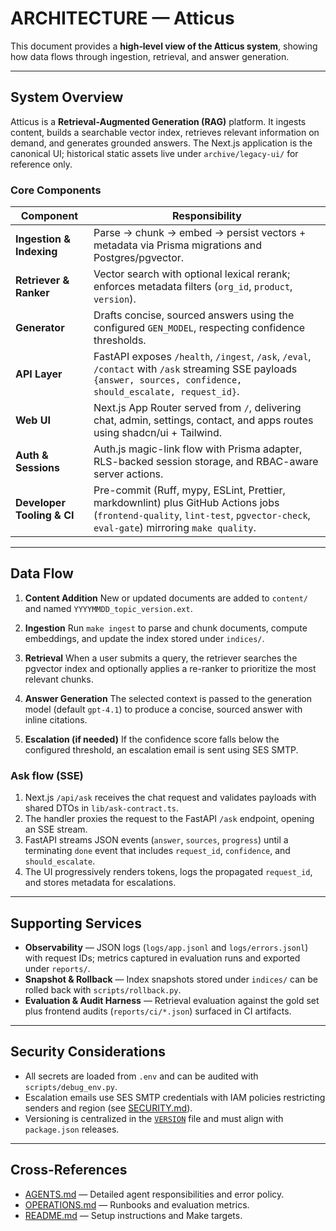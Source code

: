 # ARCHITECTURE — Atticus

This document provides a **high‑level view of the Atticus system**, showing how data flows through ingestion, retrieval, and answer generation.

---

## System Overview

Atticus is a **Retrieval‑Augmented Generation (RAG)** platform.
It ingests content, builds a searchable vector index, retrieves relevant information on demand, and generates grounded answers.
The Next.js application is the canonical UI; historical static assets live under `archive/legacy-ui/` for reference only.

### Core Components

| Component                  | Responsibility                                                                                                                                                              |
| -------------------------- | --------------------------------------------------------------------------------------------------------------------------------------------------------------------------- |
| **Ingestion & Indexing**   | Parse → chunk → embed → persist vectors + metadata via Prisma migrations and Postgres/pgvector.                                                                             |
| **Retriever & Ranker**     | Vector search with optional lexical rerank; enforces metadata filters (`org_id`, `product`, `version`).                                                                     |
| **Generator**              | Drafts concise, sourced answers using the configured `GEN_MODEL`, respecting confidence thresholds.                                                                         |
| **API Layer**              | FastAPI exposes `/health`, `/ingest`, `/ask`, `/eval`, `/contact` with `/ask` streaming SSE payloads `{answer, sources, confidence, should_escalate, request_id}`.          |
| **Web UI**                 | Next.js App Router served from `/`, delivering chat, admin, settings, contact, and apps routes using shadcn/ui + Tailwind.                                                  |
| **Auth & Sessions**        | Auth.js magic-link flow with Prisma adapter, RLS-backed session storage, and RBAC-aware server actions.                                                                     |
| **Developer Tooling & CI** | Pre-commit (Ruff, mypy, ESLint, Prettier, markdownlint) plus GitHub Actions jobs (`frontend-quality`, `lint-test`, `pgvector-check`, `eval-gate`) mirroring `make quality`. |

---

## Data Flow

1. **Content Addition**
   New or updated documents are added to `content/` and named `YYYYMMDD_topic_version.ext`.

2. **Ingestion**
   Run `make ingest` to parse and chunk documents, compute embeddings, and update the index stored under `indices/`.

3. **Retrieval**
   When a user submits a query, the retriever searches the pgvector index and optionally applies a re-ranker to prioritize the most relevant chunks.

4. **Answer Generation**
   The selected context is passed to the generation model (default `gpt-4.1`) to produce a concise, sourced answer with inline citations.

5. **Escalation (if needed)**
   If the confidence score falls below the configured threshold, an escalation email is sent using SES SMTP.

### Ask flow (SSE)

1. Next.js `/api/ask` receives the chat request and validates payloads with shared DTOs in `lib/ask-contract.ts`.
2. The handler proxies the request to the FastAPI `/ask` endpoint, opening an SSE stream.
3. FastAPI streams JSON events (`answer`, `sources`, `progress`) until a terminating `done` event that includes `request_id`, `confidence`, and `should_escalate`.
4. The UI progressively renders tokens, logs the propagated `request_id`, and stores metadata for escalations.

---

## Supporting Services

- **Observability** — JSON logs (`logs/app.jsonl` and `logs/errors.jsonl`) with request IDs; metrics captured in evaluation runs and exported under `reports/`.
- **Snapshot & Rollback** — Index snapshots stored under `indices/` can be rolled back with `scripts/rollback.py`.
- **Evaluation & Audit Harness** — Retrieval evaluation against the gold set plus frontend audits (`reports/ci/*.json`) surfaced in CI artifacts.

---

## Security Considerations

- All secrets are loaded from `.env` and can be audited with `scripts/debug_env.py`.
- Escalation emails use SES SMTP credentials with IAM policies restricting senders and region (see [SECURITY.md](SECURITY.md)).
- Versioning is centralized in the [`VERSION`](VERSION) file and must align with `package.json` releases.

---

## Cross-References

- [AGENTS.md](AGENTS.md) — Detailed agent responsibilities and error policy.
- [OPERATIONS.md](OPERATIONS.md) — Runbooks and evaluation metrics.
- [README.md](README.md) — Setup instructions and Make targets.

